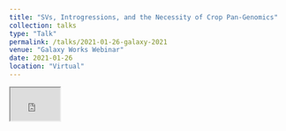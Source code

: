 ```yaml
---
title: "SVs, Introgressions, and the Necessity of Crop Pan-Genomics"
collection: talks
type: "Talk"
permalink: /talks/2021-01-26-galaxy-2021
venue: "Galaxy Works Webinar"
date: 2021-01-26
location: "Virtual"
---
```


<a></a>

<iframe width="90" height="60"
src="https://www.youtube.com/embed/sofOu4iOnTs">
</iframe>
